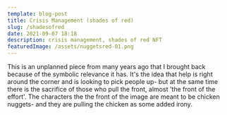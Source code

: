 ```yaml
---
template: blog-post
title: Crisis Management (shades of red)
slug: /shadesofred
date: 2021-09-07 18:18
description: crisis management, shades of red NFT
featuredImage: /assets/nuggetsred-01.png
---
```

This is an unplanned piece from many years ago that I brought back because of the symbolic relevance it has. It's the idea that help is right around the corner and is looking to pick people up- but at the same time there is the sacrifice of those who pull the front, almost 'the front of the effort'. The characters the the front of the image are meant to be chicken nuggets- and they are pulling the chicken as some added irony.